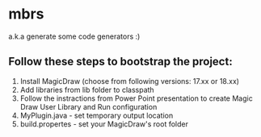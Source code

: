 # mbrs
a.k.a generate some code generators :)

## Follow these steps to bootstrap the project:
1. Install MagicDraw (choose from following versions: 17.xx or 18.xx)
2. Add libraries from lib folder to classpath
3. Follow the instractions from Power Point presentation to create Magic Draw User Library and Run configuration
4. MyPlugin.java - set temporary output location
5. build.propertes - set your MagicDraw's root folder
